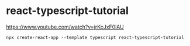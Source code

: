 # react-typescript-tutorial
https://www.youtube.com/watch?v=jrKcJxF0lAU

`npx create-react-app --template typescript react-typescript-tutorial`